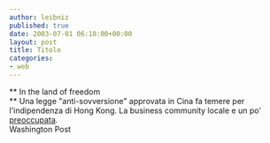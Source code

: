 ```yaml
---
author: leibniz
published: true
date: 2003-07-01 06:10:00+00:00
layout: post
title: Titolo
categories:
- web
---
```


 **   In the land of freedom   
** Una legge "anti-sovversione" approvata in Cina fa temere per l'indipendenza di Hong Kong. La business community locale e un po'  [ preoccupata](http://www.washingtonpost.com/wp-dyn/articles/A48974-2003Jun29.html).   
Washington Post
